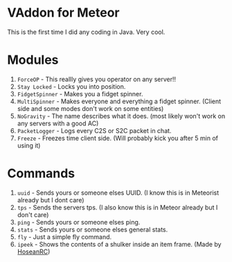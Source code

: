 # VAddon for Meteor
This is the first time I did any coding in Java.
Very cool.

# Modules
1. `ForceOP` - This reallly gives you operator on any server!!
2. `Stay Locked` - Locks you into position.
3. `FidgetSpinner` - Makes you a fidget spinner.
4. `MultiSpinner` - Makes everyone and everything a fidget spinner. (Client side and some modes don't work on some entities)
5. `NoGravity` - The name describes what it does. (most likely won't work on any servers with a good AC)
6. `PacketLogger` - Logs every C2S or S2C packet in chat.
7. `Freeze` - Freezes time client side. (Will probably kick you after 5 min of using it)

# Commands
1. `uuid` - Sends yours or someone elses UUID. (I know this is in Meteorist already but I dont care)
2. `tps` - Sends the servers tps. (I also know this is in Meteor already but I don't care)
3. `ping` - Sends yours or someone elses ping.
4. `stats` - Sends yours or someone elses general stats.
5. `fly` - Just a simple fly command.
6. `ipeek` - Shows the contents of a shulker inside an item frame. (Made by [HoseanRC](https://github.com/HoseanRC))
